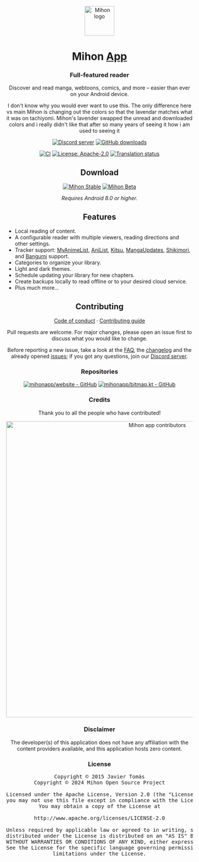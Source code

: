 <div align="center">

<a href="https://mihon.app">
    <img src="./.github/assets/logo.png" alt="Mihon logo" title="Mihon logo" width="80"/>
</a>

# Mihon [App](#)

### Full-featured reader
Discover and read manga, webtoons, comics, and more – easier than ever on your Android device.

I don't know why you would ever want to use this. The only difference here vs main Mihon is changing out the colors so that the lavendar matches what it was on tachiyomi. Mihon's lavender swapped the unread and downloaded colors and i really didn't like that after so many years of seeing it how i am used to seeing it 

[![Discord server](https://img.shields.io/discord/1195734228319617024.svg?label=&labelColor=6A7EC2&color=7389D8&logo=discord&logoColor=FFFFFF)](https://discord.gg/mihon)
[![GitHub downloads](https://img.shields.io/github/downloads/mihonapp/mihon/total?label=downloads&labelColor=27303D&color=0D1117&logo=github&logoColor=FFFFFF&style=flat)](https://github.com/mihonapp/mihon/releases)

[![CI](https://img.shields.io/github/actions/workflow/status/mihonapp/mihon/build_push.yml?labelColor=27303D)](https://github.com/mihonapp/mihon/actions/workflows/build_push.yml)
[![License: Apache-2.0](https://img.shields.io/github/license/mihonapp/mihon?labelColor=27303D&color=0877d2)](/LICENSE)
[![Translation status](https://img.shields.io/weblate/progress/mihon?labelColor=27303D&color=946300)](https://hosted.weblate.org/engage/mihon/)

## Download

[![Mihon Stable](https://img.shields.io/github/release/mihonapp/mihon.svg?maxAge=3600&label=Stable&labelColor=06599d&color=043b69)](https://github.com/mihonapp/mihon/releases)
[![Mihon Beta](https://img.shields.io/github/v/release/mihonapp/mihon-preview.svg?maxAge=3600&label=Beta&labelColor=2c2c47&color=1c1c39)](https://github.com/mihonapp/mihon-preview/releases)

*Requires Android 8.0 or higher.*

## Features

<div align="left">

* Local reading of content.
* A configurable reader with multiple viewers, reading directions and other settings.
* Tracker support: [MyAnimeList](https://myanimelist.net/), [AniList](https://anilist.co/), [Kitsu](https://kitsu.app/), [MangaUpdates](https://mangaupdates.com), [Shikimori](https://shikimori.one), and [Bangumi](https://bgm.tv/) support.
* Categories to organize your library.
* Light and dark themes.
* Schedule updating your library for new chapters.
* Create backups locally to read offline or to your desired cloud service.
* Plus much more...

</div>

## Contributing

[Code of conduct](./CODE_OF_CONDUCT.md) · [Contributing guide](./CONTRIBUTING.md)

Pull requests are welcome. For major changes, please open an issue first to discuss what you would like to change.

Before reporting a new issue, take a look at the [FAQ](https://mihon.app/docs/faq/general), the [changelog](https://mihon.app/changelogs/) and the already opened [issues](https://github.com/mihonapp/mihon/issues); if you got any questions, join our [Discord server](https://discord.gg/mihon).


### Repositories

[![mihonapp/website - GitHub](https://github-readme-stats.vercel.app/api/pin/?username=mihonapp&repo=website&bg_color=161B22&text_color=c9d1d9&title_color=0877d2&icon_color=0877d2&border_radius=8&hide_border=true&description_lines_count=2)](https://github.com/mihonapp/website/)
[![mihonapp/bitmap.kt - GitHub](https://github-readme-stats.vercel.app/api/pin/?username=mihonapp&repo=bitmap.kt&bg_color=161B22&text_color=c9d1d9&title_color=0877d2&icon_color=0877d2&border_radius=8&hide_border=true&description_lines_count=2)](https://github.com/mihonapp/bitmap.kt/)

### Credits

Thank you to all the people who have contributed!

<a href="https://github.com/mihonapp/mihon/graphs/contributors">
    <img src="https://contrib.rocks/image?repo=mihonapp/mihon" alt="Mihon app contributors" title="Mihon app contributors" width="800"/>
</a>

### Disclaimer

The developer(s) of this application does not have any affiliation with the content providers available, and this application hosts zero content.

### License

<pre>
Copyright © 2015 Javier Tomás
Copyright © 2024 Mihon Open Source Project

Licensed under the Apache License, Version 2.0 (the "License");
you may not use this file except in compliance with the License.
You may obtain a copy of the License at

http://www.apache.org/licenses/LICENSE-2.0

Unless required by applicable law or agreed to in writing, software
distributed under the License is distributed on an "AS IS" BASIS,
WITHOUT WARRANTIES OR CONDITIONS OF ANY KIND, either express or implied.
See the License for the specific language governing permissions and
limitations under the License.
</pre>

</div>
